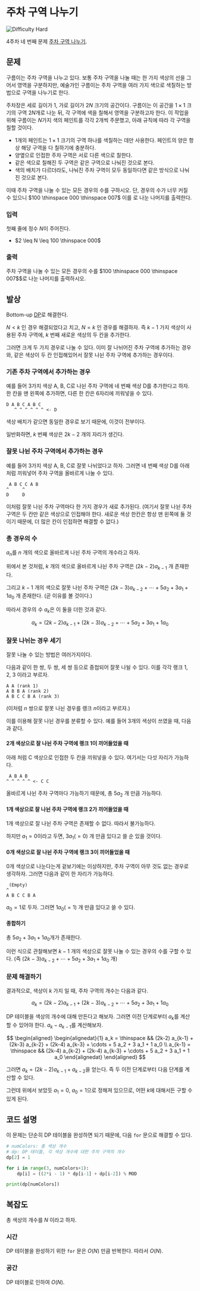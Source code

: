 # 주차 구역 나누기

![Difficulty Hard](https://img.shields.io/badge/Difficulty-Hard-red)

4주차 네 번째 문제 [주차 구역 나누기][problem].

[problem]: https://edu.goorm.io/learn/lecture/33428/%EC%95%8C%EA%B3%A0%EB%A6%AC%EC%A6%98-%EB%A8%BC%EB%8D%B0%EC%9D%B4-%EC%B1%8C%EB%A6%B0%EC%A7%80-%EC%8B%9C%EC%A6%8C1/lesson/1679181/4%EC%A3%BC%EC%B0%A8-%EB%AC%B8%EC%A0%9C-4-%EC%A3%BC%EC%B0%A8-%EA%B5%AC%EC%97%AD-%EB%82%98%EB%88%84%EA%B8%B0



## 문제

구름이는 주차 구역을 나누고 있다.
보통 주차 구역을 나눌 때는 한 가지 색상의 선을 그어서 영역을 구분하지만, 예술가인 구름이는 주차 구역을 여러 가지 색으로 색칠하는 방법으로 구역을 나누기로 한다.

주차장은 세로 길이가 $1$, 가로 길이가 $2N$ 크기의 공간이다.
구름이는 이 공간을 $1 \times 1$ 크기의 구역 $2N$개로 나눈 뒤, 각 구역에 색을 칠해서 영역을 구분하고자 한다.
이 작업을 위해 구름이는 $N$가지 색의 페인트를 각각 $2$개씩 주문했고, 아래 규칙에 따라 각 구역을 칠할 것이다.

- $1$개의 페인트는 $1 \times 1$ 크기의 구역 하나를 색칠하는 데만 사용한다.
    페인트의 양은 항상 해당 구역을 다 칠하기에 충분하다.
- 양옆으로 인접한 주차 구역은 서로 다른 색으로 칠한다.
- 같은 색으로 칠해진 두 구역은 같은 구역으로 나눠진 것으로 본다.
- 색의 배치가 다르더라도, 나눠진 주차 구역이 모두 동일하다면 같은 방식으로 나눠진 것으로 본다.

이때 주차 구역을 나눌 수 있는 모든 경우의 수를 구하시오.
단, 경우의 수가 너무 커질 수 있으니 $100 \thinspace 000 \thinspace 007$ 이를 로 나눈 나머지를 출력한다.

### 입력

첫째 줄에 정수 $N$이 주어진다.

- $2 \leq N \leq 100 \thinspace 000$

### 출력

주차 구역을 나눌 수 있는 모든 경우의 수를 $100 \thinspace 000 \thinspace 007$$로 나눈 나머지를 출력하시오.



## 발상

Bottom-up [DP][dp]로 해결한다.

[dp]: https://en.wikipedia.org/wiki/Dynamic_programming

$N < k$ 인 경우 해결되었다고 치고, $N = k$ 인 경우를 해결하자.
즉 $k-1$ 가지 색상이 사용된 주차 구역에, $k$ 번째 새로운 색상의 두 칸을 추가한다.

그러면 크게 두 가지 경우로 나눌 수 있다.
이미 잘 나뉘어진 주차 구역에 추가하는 경우와, 같은 색상이 두 칸 인접해있어서 잘못 나뉜 주차 구역에 추가하는 경우이다.



### 기존 주차 구역에서 추가하는 경우

예를 들어 3가지 색상 A, B, C로 나뉜 주차 구역에 네 번째 색상 D를 추가한다고 하자.
한 칸을 맨 왼쪽에 추가하면, 다른 한 칸은 6자리에 끼워넣을 수 있다.

```
D A B C A B C
   ^ ^ ^ ^ ^ ^ <- D
```

색상 배치가 같으면 동일한 경우로 보기 때문에, 이것이 전부이다.

일반화하면, $k$ 번째 색상은 $2k-2$ 개의 자리가 생긴다.



### 잘못 나뉜 주차 구역에서 추가하는 경우

예를 들어 3가지 색상 A, B, C로 잘못 나뉘었다고 하자.
그러면 네 번째 색상 D를 아래처럼 끼워넣어 주차 구역을 올바르게 나눌 수 있다.

```
 A B C C A B
^     ^
D     D
```

이처럼 잘못 나뉜 주차 구역마다 한 가지 경우가 새로 추가된다.
(여기서 잘못 나뉜 주차 구역은 두 칸만 같은 색상으로 인접해야 한다. 새로운 색상 한칸은 항상 맨 왼쪽에 둘 것이기 때문에, 더 많은 칸이 인접하면 해결할 수 없다.)



### 총 경우의 수

$a_n$를 $n$ 개의 색으로 올바르게 나뉜 주차 구역의 개수라고 하자.

위에서 본 것처럼, $k$ 개의 색으로 올바르게 나뉜 주차 구역은 $(2k-2) a_{k-1}$ 개 존재한다.

그리고 $k-1$ 개의 색으로 잘못 나뉜 주차 구역은 $(2k-3) a_{k-2} + \cdots + 5 a_2 + 3 a_1 + 1 a_0$ 개 존재한다. (곧 이유를 볼 것이다.)

따라서 경우의 수 $a_k$은 이 둘을 더한 것과 같다.

$$
a_k = (2k-2) a_{k-1} + (2k-3) a_{k-2} + \cdots + 5 a_2 + 3 a_1 + 1 a_0
$$



### 잘못 나뉘는 경우 세기

잘못 나눌 수 있는 방법은 여러가지이다.

다음과 같이 한 쌍, 두 쌍, 세 쌍 등으로 중첩되어 잘못 나뉠 수 있다. 이를 각각 랭크 1, 2, 3 이라고 부르자.

```
A A (rank 1)
A B B A (rank 2)
A B C C B A (rank 3)
```

(이처럼 $n$ 쌍으로 잘못 나뉜 경우를 랭크 $n$이라고 부르자.)

이를 이용해 잘못 나뉜 경우를 분류할 수 있다.
예를 들어 3개의 색상이 쓰였을 때, 다음과 같다.

#### 2개 색상으로 잘 나뉜 주차 구역에 랭크 1이 끼어들었을 때

아래 처럼 C 색상으로 인접한 두 칸을 끼워넣을 수 있다.
여기서는 다섯 자리가 가능하다.

```
 A B A B
^ ^ ^ ^ ^ <- C C
```

올바르게 나뉜 주차 구역마다 가능하기 때문에, 총 $5 a_2$ 개 만큼 가능하다.

#### 1개 색상으로 잘 나뉜 주차 구역에 랭크 2가 끼어들었을 때

1개 색상으로 잘 나뉜 주차 구역은 존재할 수 없다.
따라서 불가능하다.

하지만 $a_1 = 0$이라고 두면, $3 a_1 (=0)$ 개 만큼 있다고 쓸 순 있을 것이다.

#### 0개 색상으로 잘 나뉜 주차 구역에 랭크 3이 끼어들었을 때

0개 색상으로 나눈다는게 겉보기에는 이상하지만, 주차 구역이 아무 것도 없는 경우로 생각하자.
그러면 다음과 같이 한 자리가 가능하다.

```
 (Empty)
^
A B C C B A
```

$a_0 = 1$로 두자. 그러면 $1 a_0 (=1)$ 개 만큼 있다고 쓸 수 있다.

#### 종합하기

총 $5 a_2 + 3 a_1 + 1 a_0$개가 존재한다.

이런 식으로 관찰해보면 $k-1$ 개의 색상으로 잘못 나눌 수 있는 경우의 수를 구할 수 있다.
(즉 $(2k-3) a_{k-2} + \cdots + 5 a_2 + 3 a_1 + 1 a_0$ 개)



### 문제 해결하기

결과적으로, 색상이 $k$ 가지 일 때, 주차 구역의 개수는 다음과 같다.

$$
a_k = (2k-2) a_{k-1} + (2k-3) a_{k-2} + \cdots + 5 a_2 + 3 a_1 + 1 a_0
$$

DP 테이블을 색상의 개수에 대해 만든다고 해보자.
그러면 이전 단계로부터 $a_k$를 계산할 수 있어야 한다.
$a_k - a_{k-1}$를 계산해보자.

$$
\begin{aligned}
  \begin{alignedat}{1}
    a_k = \thinspace && (2k-2) a_{k-1} + (2k-3) a_{k-2} + (2k-4) a_{k-3} + \cdots + 5 a_2 + 3 a_1 + 1 a_0 \\
    a_{k-1} = \thinspace && (2k-4) a_{k-2} + (2k-4) a_{k-3} + \cdots + 5 a_2 + 3 a_1 + 1 a_0
  \end{alignedat}
\end{aligned}
$$

그러면 $a_k = (2k-2) a_{k-1} + a_{k-2}$을 얻는다.
즉 두 이전 단계로부터 다음 단계를 계산할 수 있다.

그런데 위에서 보았듯 $a_1 = 0$, $a_0 = 1$으로 정해져 있으므로, 어떤 $k$에 대해서든 구할 수 있게 된다.



## 코드 설명

이 문제는 단순히 DP 테이블을 완성하면 되기 때문에, 다음 `for` 문으로 해결할 수 있다.

```python
# numColors: 총 색상 개수
# dp: DP 테이블, 각 색상 개수에 대한 주차 구역의 개수
dp[2] = 1

for i in range(3, numColors+1):
    dp[i] = ((2*i - 1) * dp[i-1] + dp[i-2]) % MOD

print(dp[numColors])
```



## 복잡도

총 색상의 개수를 $N$ 이라고 하자.



### 시간

DP 테이블을 완성하기 위한 `for` 문은 $O(N)$ 만큼 반복한다.
따라서 $O(N)$.



### 공간

DP 테이블로 인하여 $O(N)$.
